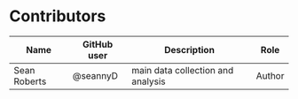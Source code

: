 # Contributors

Name               | GitHub user     | Description                          | Role
---                | ---             | ---                                  | ---
Sean Roberts | @seannyD	| main data collection and analysis | Author
